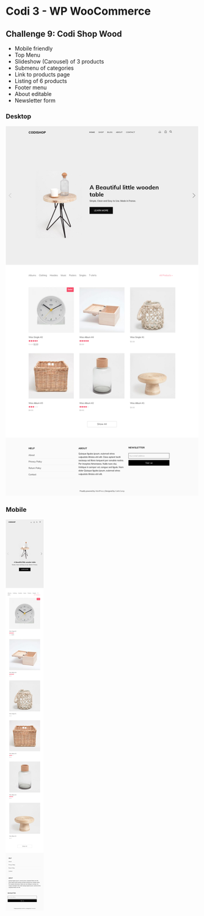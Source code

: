 # Codi 3 - WP WooCommerce

## Challenge 9: Codi Shop Wood

* Mobile friendly
* Top Menu
* Slideshow (Carousel) of 3 products
* Submenu of categories
* Link to products page
* Listing of 6 products
* Footer menu
* About editable
* Newsletter form

### Desktop

![Design Challenge 9](screenshot.png)


### Mobile

![Mobile version](mobile.png)

